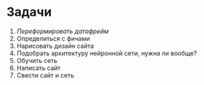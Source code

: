# Задачи
1. *Переформировать датафрейм* 
2. Определиться с фичами
3. Нарисовать дизайн сайта
4. Подобрать архитектуру нейронной сети, нужна ли вообще? 
5. Обучить сеть 
6. Написать сайт 
7. Свести сайт и сеть

